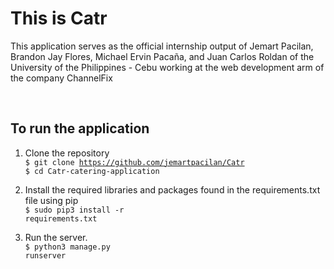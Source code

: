 # This is Catr

This application serves as the official internship output of Jemart Pacilan, Brandon Jay Flores, Michael Ervin Pacaña, and Juan Carlos Roldan of the University of the Philippines - Cebu working at the web development arm of the company ChannelFix

<br>

## To run the application

1. Clone the repository <br>
	<code>$ git clone https://github.com/jemartpacilan/Catr</code><br>
	<code>$ cd Catr-catering-application</code>
	<br>

2. Install the required libraries and packages found in the requirements.txt file using pip <br>
	<code>$ sudo pip3 install -r requirements.txt</code>
	<br>
3. Run the server. <br>
	<code>$ python3 manage.py runserver</code>

